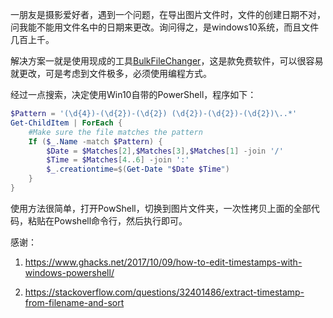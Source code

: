 一朋友是摄影爱好者，遇到一个问题，在导出图片文件时，文件的创建日期不对，问我能不能用文件名中的日期来更改。询问得之，是windows10系统，而且文件几百上千。

解决方案一就是使用现成的工具[BulkFileChanger](https://www.nirsoft.net/utils/bulk_file_changer.html)，这是款免费软件，可以很容易就更改，可是考虑到文件极多，必须使用编程方式。

经过一点搜索，决定使用Win10自带的PowerShell，程序如下：

```powershell
$Pattern = '(\d{4})-(\d{2})-(\d{2}) (\d{2})-(\d{2})-(\d{2})\..*'
Get-ChildItem | ForEach {
    #Make sure the file matches the pattern
    If ($_.Name -match $Pattern) {
        $Date = $Matches[2],$Matches[3],$Matches[1] -join '/'
        $Time = $Matches[4..6] -join ':'
		$_.creationtime=$(Get-Date "$Date $Time")
    }
}
```

使用方法很简单，打开PowShell，切换到图片文件夹，一次性拷贝上面的全部代码，粘贴在Powshell命令行，然后执行即可。

感谢：

1. https://www.ghacks.net/2017/10/09/how-to-edit-timestamps-with-windows-powershell/

2. https://stackoverflow.com/questions/32401486/extract-timestamp-from-filename-and-sort
